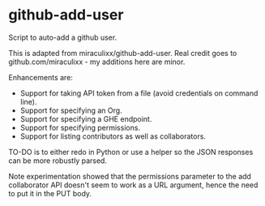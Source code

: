 # github-add-user
Script to auto-add a github user.

This is adapted from miraculixx/github-add-user.  Real credit goes to github.com/miraculixx - my additions here are minor.

Enhancements are:

* Support for taking API token from a file (avoid credentials on command line).
* Support for specifying an Org.
* Support for specifying a GHE endpoint.
* Support for specifying permissions.
* Support for listing contributors as well as collaborators.

TO-DO is to either redo in Python or use a helper so the JSON responses can be more robustly parsed.

Note experimentation showed that the permissions parameter to the add collaborator API doesn't seem to work 
as a URL argument, hence the need to put it in the PUT body.

